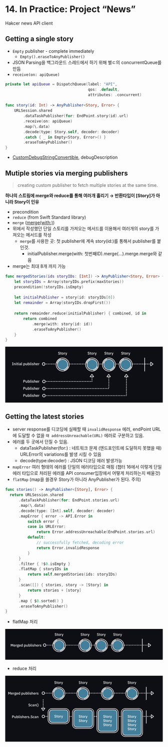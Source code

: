 # 14. In Practice: Project “News”

Hakcer news API client

## Getting a single story

- `Empty` publisher - complete immediately
    - `Empty().eraseToAnyPublisher()`
- JSON Parsing을 백그라운드 스레드에서 하기 위해 별ㄷ의 concurrentQueue를 만듬
- `receive(on: apiQueue)`

```swift
private let apiQueue = DispatchQueue(label: "API",
                                     qos: .default,
                                     attributes: .concurrent)

func story(id: Int) -> AnyPublisher<Story, Error> {
    URLSession.shared
        .dataTaskPublisher(for: EndPoint.story(id).url)
        .receive(on: apiQueue)
        .map(\.data)
        .decode(type: Story.self, decoder: decoder)
        .catch { _ in Empty<Story, Error>() }
        .eraseToAnyPublisher()
}
```

- [CustomDebugStringConvertible](https://developer.apple.com/documentation/swift/customdebugstringconvertible), debugDescription

## Mutiple stories via merging publishers

> creating custom publisher to fetch multiple stories at the same time.
> 

**하나의 스트림에 merge와 reduce를 통해 여러개 흘리기 → 반환타입이 [Story]가 아니라 Story이 인유**

- precondition
- `reduce` (from Swift Standard library)
- `merge` ([merge(with:)](https://www.notion.so/merge-with-df735d6952c941629fb4da76d89cf17c))
- 위에서 작성했던 단일 스토리를 가져오는 메서드를 이용해서 여러개의 story를 가져오는 메서드를 작성
    - `merge`를 사용한 곳: 첫 publisher에 계속 story(id:)를 통해서 publisher를 붙인것.
        - initialPublisher.merge(with: 첫번째ID).merge(…).merge.merge와 같음
- merge는 최대 8개 까지 가능

```swift
func mergedStories(ids storyIDs: [Int]) -> AnyPublisher<Story, Error> {
    let storyIDs = Array(storyIDs.prefix(maxStories))
    precondition(!storyIDs.isEmpty)
    
    let initialPublisher = story(id: storyIDs[0])
    let remainder = Array(storyIDs.dropFirst())
    
    return remainder.reduce(initialPublisher) { combined, id in
        return combined
            .merge(with: story(id: id))
            .eraseToAnyPublisher()
    }
}
```

![Untitled](14%20In%20Practice%20Project%20%E2%80%9CNews%E2%80%9D%207a841df684bb481f9c0ff7ecf9b5580c/Untitled.png)

## Getting the latest stories

- server response를 디코딩에 실패할 때 `invalidResponse` 에러, endPoint URL에 도달할 수 없을 `때 addressUnreachable(URL)` 에러로 구분하고 있음.
- 에러를 두 곳에서 던질 수 있음.
    - dataTaskPublisher(for:) : 네트워크 문제 (엔드포인트에 도달하지 못했을 때) URLError의 variations를 발생 시킬 수 있음
    - decode(type:decoder) : JSON 디코딩 에러 발생가능
- `mapError` 여러 형태의 에러를 단일의 에러타입으로 매핑 (챕터 16에서 이렇게 단일 에러 타입으로 처리된 에러를 API consumer입장에서 어떻게 처리하는지 배울것)
- `flatMap` (map을 쓸경우 Story가 아니라 AnyPublisher가 된다. 주의)

```swift
func stories() -> AnyPublisher<[Story], Error> {
  return URLSession.shared
      .dataTaskPublisher(for: EndPoint.stories.url)
      .map(\.data)
      .decode(type: [Int].self, decoder: decoder)
      .mapError { error -> API.Error in
          switch error {
          case is URLError:
              return Error.addressUnreachable(EndPoint.stories.url)
          default:
              // successfully fetched, decoding error
              return Error.invalidResponse
          }
      }
      .filter { !$0.isEmpty }
      .flatMap { storyIDs in
          return self.mergedStories(ids: storyIDs)
      }
      .scan([]) { stories, story -> [Story] in
          return stories + [story]
      }
      .map { $0.sorted() }
      .eraseToAnyPublisher()
}
```

- flatMap 처리

![Untitled](14%20In%20Practice%20Project%20%E2%80%9CNews%E2%80%9D%207a841df684bb481f9c0ff7ecf9b5580c/Untitled%201.png)

- reduce 처리

![Untitled](14%20In%20Practice%20Project%20%E2%80%9CNews%E2%80%9D%207a841df684bb481f9c0ff7ecf9b5580c/Untitled%202.png)
